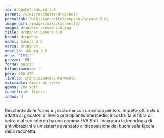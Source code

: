 ```yaml
---
id: dropshot-sakura-3.0
parent: /wiki/racchette/dropshot/
permalink: /wiki/racchette/dropshot/sakura-3.0/
image_dir: /images/wiki/racchette/
image: dropshot-sakura-3.0.jpg
title: Dropshot Sakura 3.0
brand: dropshot
model: Sakura 3.0
marca: dropshot
modello: sakura 3.0
anno: '2021'
prezzo: '80'
forma: goccia
bilanciamento: ''
peso: 360-370
livello: principiante/intermedio
materiale: fibra di vetro
gomma: EVA soft
superficie: liscia
index: 4
---
```

Racchetta dalla forma a goccia ma con un ampio punto di impatto ottimale è adatta ai giocatori di livello principiante/intermedio, è costruita in fibra di vetro e al suo interno ha una gomma EVA Soft. Incorpora la tecnologia di antivibrazioni e un sistema avanzato di disposizione dei buchi sulla faccia della racchetta.